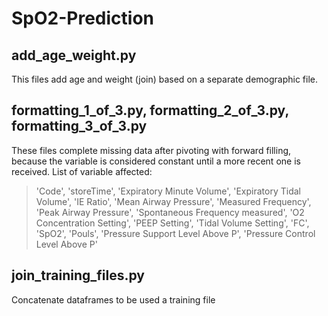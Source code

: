 # SpO2-Prediction

## add_age_weight.py
This files add age and weight (join) based on a separate demographic file.

## formatting_1_of_3.py, formatting_2_of_3.py, formatting_3_of_3.py
These files complete missing data after pivoting with forward filling, because the variable is considered constant until a more recent one is received.
List of variable affected:
>'Code', 'storeTime', 'Expiratory Minute Volume', 'Expiratory Tidal Volume', 'IE Ratio', 'Mean Airway Pressure', 'Measured Frequency', 'Peak Airway Pressure', 'Spontaneous Frequency measured', 'O2 Concentration Setting', 'PEEP Setting', 'Tidal Volume Setting', 'FC', 'SpO2', 'Pouls', 'Pressure Support Level Above P', 'Pressure Control Level Above P'

## join_training_files.py
Concatenate dataframes to be used a training file
